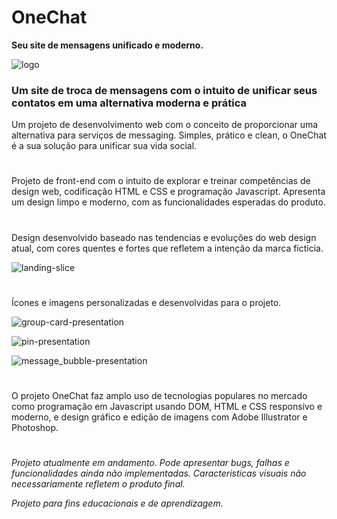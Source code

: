 # OneChat
**Seu site de mensagens unificado e moderno.**

![logo](https://github.com/Alv-Rod/One-Chat/assets/117731512/71122ac8-60e7-44a7-91e9-9bf4b5aaadcb)

### Um site de troca de mensagens com o intuito de unificar seus contatos em uma alternativa moderna e prática
Um projeto de desenvolvimento web com o conceito de proporcionar uma alternativa para serviços de messaging. Simples, prático e clean, o OneChat é a sua solução para unificar sua vida social.
#
Projeto de front-end com o intuito de explorar e treinar competências de design web, codificação HTML e CSS e programação Javascript. Apresenta um design limpo e moderno, com as funcionalidades esperadas do produto. 
#
Design desenvolvido baseado nas tendencias e evoluções do web design atual, com cores quentes e fortes que refletem a intenção da marca ficticia. 

![landing-slice](https://github.com/Alv-Rod/One-Chat/assets/117731512/e1d74d4a-1e7b-48d6-a2ef-123a4e7c012d)

#
Ícones e imagens personalizadas e desenvolvidas para o projeto.

![group-card-presentation](https://github.com/Alv-Rod/One-Chat/assets/117731512/f5c81a38-5c0c-438a-96e3-bfdd01f28171)

![pin-presentation](https://github.com/Alv-Rod/One-Chat/assets/117731512/9f42f268-37ff-4a8a-bd6c-7c8c5d8cad02)

![message_bubble-presentation](https://github.com/Alv-Rod/One-Chat/assets/117731512/3d1feb65-05d4-4cf7-b96c-8a1b0553c1c4)

#

O projeto OneChat faz amplo uso de tecnologias populares no mercado como programação em Javascript usando DOM, HTML e CSS responsivo e moderno, e design gráfico e edição de imagens com Adobe Illustrator e Photoshop.

#
*Projeto atualmente em andamento. Pode apresentar bugs, falhas e funcionalidades ainda não implementadas. Caracteristicas visuais não necessariamente refletem o produto final.*

*Projeto para fins educacionais e de aprendizagem.*
